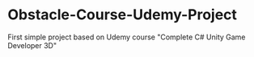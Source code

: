 # Obstacle-Course-Udemy-Project
First simple project based on Udemy course "Complete C# Unity Game Developer 3D"
